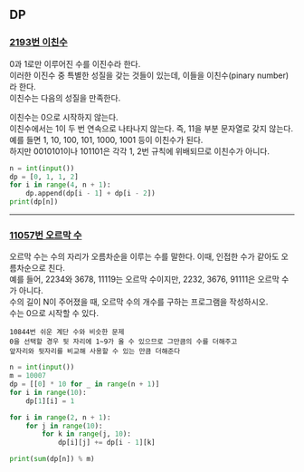 ## DP

### [2193번 이친수](https://www.acmicpc.net/problem/2193)

0과 1로만 이루어진 수를 이진수라 한다.  
이러한 이진수 중 특별한 성질을 갖는 것들이 있는데, 이들을 이친수(pinary number)라 한다.  
이친수는 다음의 성질을 만족한다.

이친수는 0으로 시작하지 않는다.  
이친수에서는 1이 두 번 연속으로 나타나지 않는다. 즉, 11을 부분 문자열로 갖지 않는다.
예를 들면 1, 10, 100, 101, 1000, 1001 등이 이친수가 된다.  
하지만 0010101이나 101101은 각각 1, 2번 규칙에 위배되므로 이친수가 아니다.

```python
n = int(input())
dp = [0, 1, 1, 2]
for i in range(4, n + 1):
    dp.append(dp[i - 1] + dp[i - 2])
print(dp[n])
```

---

### [11057번 오르막 수](https://www.acmicpc.net/problem/11057)

오르막 수는 수의 자리가 오름차순을 이루는 수를 말한다. 이때, 인접한 수가 같아도 오름차순으로 친다.  
예를 들어, 2234와 3678, 11119는 오르막 수이지만, 2232, 3676, 91111은 오르막 수가 아니다.  
수의 길이 N이 주어졌을 때, 오르막 수의 개수를 구하는 프로그램을 작성하시오.  
수는 0으로 시작할 수 있다.

```text
10844번 쉬운 계단 수와 비슷한 문제
0을 선택할 경우 뒷 자리에 1~9가 올 수 있으므로 그만큼의 수를 더해주고
앞자리와 뒷자리를 비교해 사용할 수 있는 만큼 더해준다
```

```python
n = int(input())
m = 10007
dp = [[0] * 10 for _ in range(n + 1)]
for i in range(10):
    dp[1][i] = 1

for i in range(2, n + 1):
    for j in range(10):
        for k in range(j, 10):
            dp[i][j] += dp[i - 1][k]

print(sum(dp[n]) % m)
```
